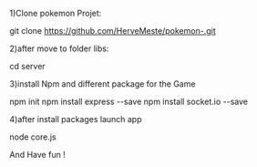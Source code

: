 1)Clone pokemon Projet: 

git clone https://github.com/HerveMeste/pokemon-.git

2)after move to folder libs:

cd server

3)install Npm and different package for the Game

npm init
npm install express --save
npm install socket.io --save

4)after install packages 
launch app

node core.js

And Have fun !

